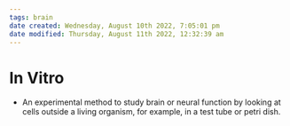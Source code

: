 ```yaml
---
tags: brain
date created: Wednesday, August 10th 2022, 7:05:01 pm
date modified: Thursday, August 11th 2022, 12:32:39 am
---
```


# In Vitro
- An experimental method to study brain or neural function by looking at cells outside a living organism, for example, in a test tube or petri dish.

